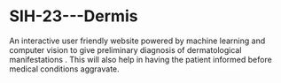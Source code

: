 # SIH-23---Dermis
An interactive user friendly website powered by machine learning and computer vision to give preliminary diagnosis of dermatological manifestations . This will also help in having the patient informed before medical conditions aggravate.
